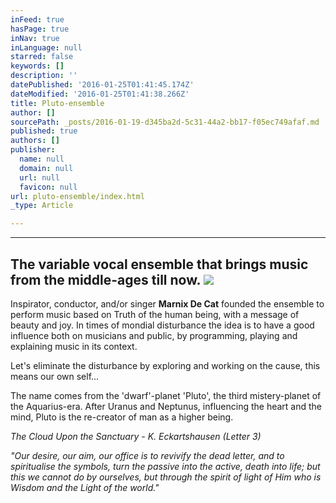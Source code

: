 ```yaml
---
inFeed: true
hasPage: true
inNav: true
inLanguage: null
starred: false
keywords: []
description: ''
datePublished: '2016-01-25T01:41:45.174Z'
dateModified: '2016-01-25T01:41:38.266Z'
title: Pluto-ensemble
author: []
sourcePath: _posts/2016-01-19-d345ba2d-5c31-44a2-bb17-f05ec749afaf.md
published: true
authors: []
publisher:
  name: null
  domain: null
  url: null
  favicon: null
url: pluto-ensemble/index.html
_type: Article

---
```

****

## The variable vocal ensemble that brings music from the middle-ages till now.   ![](https://s3-us-west-2.amazonaws.com/the-grid-img/p/b2bb9063bd7d01354cd329ebda5215b523eb7950.jpg)

Inspirator, conductor, and/or singer **Marnix De Cat** founded the ensemble to perform music based on Truth of the human being, with a message of beauty and joy. In times of mondial disturbance the idea is to have a good influence both on musicians and public, by programming, playing and explaining music in its context. 

Let's eliminate the disturbance by exploring and working on the cause, this means our own self...  

The name comes from the 'dwarf'-planet  'Pluto', the third mistery-planet of the Aquarius-era. After Uranus and Neptunus, influencing the heart and the mind, Pluto is the re-creator of man as a higher being. 

_The Cloud Upon the Sanctuary -  K. Eckartshausen  (Letter 3)_

_"Our desire, our aim, our office is to revivify the dead letter, and to spiritualise the symbols,  turn the passive into the active, death into life;  but this we cannot do by ourselves, but through the spirit of light of Him who is Wisdom and the Light of the world."_